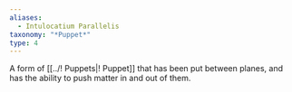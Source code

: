 ```yaml
---
aliases:
  - Intulocatium Parallelis
taxonomy: "*Puppet*"
type: 4
---
```

A form of [[../! Puppets|! Puppet]] that has been put between planes, and has the ability to push matter in and out of them.